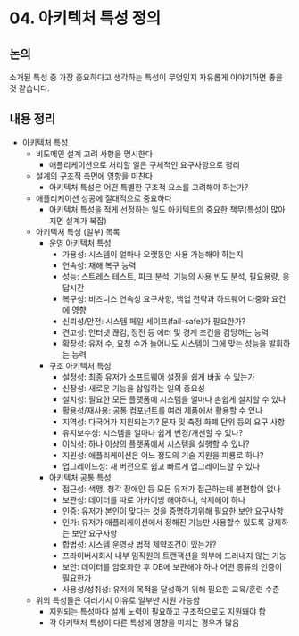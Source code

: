 # 04. 아키텍처 특성 정의

## 논의
소개된 특성 중 가장 중요하다고 생각하는 특성이 무엇인지 자유롭게 이야기하면 좋을 것 같습니다.

## 내용 정리
- 아키텍처 특성
	- 비도메인 설계 고려 사항을 명시한다
		- 애플리케이션으로 처리할 일은 구체적인 요구사항으로 정리
	- 설계의 구조적 측면에 영향을 미친다
		- 아키텍처 특성은 어떤 특별한 구조적 요소를 고려해야 하는가?
	- 애플리케이션 성공에 절대적으로 중요하다
		- 아키텍처 특성을 적게 선정하는 일도 아키텍트의 중요한 책무(특성이 많아지면 설계가 복잡)
	-  아키텍처 특성 (일부) 목록
		- 운영 아키텍처 특성
			- 가용성: 시스템이 얼마나 오랫동안 사용 가능해야 하는지
			- 연속성: 재해 복구 능력
			- 성능: 스트레스 테스트, 피크 분석, 기능의 사용 빈도 분석, 필요용량, 응답시간
			- 복구성: 비즈니스 연속성 요구사항, 백업 전략과 하드웨어 다중화 요건에 영향
			- 신뢰성/안전: 시스템 페일 세이프(fail-safe)가 필요한가?
			- 견고성: 인터넷 끊김, 정전 등 에러 및 경계 조건을 감당하는 능력
			- 확장성: 유저 수, 요청 수가 늘어나도 시스템이 그에 맞는 성능을 발휘하는 능력
		- 구조 아키텍처 특성
			- 설정성: 최종 유저가 소프트웨어 설정을 쉽게 바꿀 수 있는가
			- 신장성: 새로운 기능을 삽입하는 일의 중요성
			- 설치성: 필요한 모든 플랫폼에 시스템을 얼마나 손쉽게 설치할 수 있나
			- 활용성/재사용: 공통 컴포넌트를 여러 제품에서 활용할 수 있나
			- 지역성: 다국어가 지원되는가? 문자 및 측정 화폐 단위 등의 요구 사항
			- 유지보수성: 시스템을 얼마나 쉽게 변경/개선할 수 있나?
			- 이식성: 하나 이상의 플랫폼에서 시스템을 실행할 수 있나?
			- 지원성: 애플리케이션은 어느 정도의 기술 지원을 피룡로 하나?
			- 업그레이드성: 새 버전으로 쉽고 빠르게 업그레이드할 수 있나
		- 아키텍처 공통 특성
			- 접근성: 색맹, 청각 장애인 등 모든 유저가 접근하는데 불편함이 없나
			- 보관성: 데이터를 따로 아카이빙 해야하나, 삭제해야 하나
			- 인증: 유저가 본인이 맞다는 것을 증명하기위해 필요한 보안 요구사항
			- 인가: 유저가 애플리케이션에서 정해진 기능만 사용할수 있도록 강제하는 보안 요구사항
			- 합법성: 시스템 운영상 법적 제약조건이 있는가?
			- 프라이버시회사 내부 임직원의 트랜잭션을 외부에 드러내지 않는 기능
			- 보안: 데이터를 암호화한 후 DB에 보관해야 하나 어떤 종류의 인증이 필요한가
			- 사용성/성취성: 유저의 목적을 달성하기 위해 필요한 교육/훈련 수준
	- 위의 특성들은 여러가지 이유로 일부만 지원 가능함
		- 지원되는 특성마다 설계 노력이 필요하고 구조적으로도 지원돼야 함
		- 각 아키텍처 특성이 다른 특성에 영향을 미치는 경우가 많음
